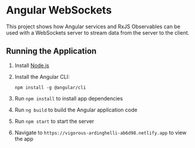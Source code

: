 # Angular WebSockets

This project shows how Angular services and RxJS Observables can
be used with a WebSockets server to stream data from the server to the
client.

## Running the Application

1. Install [Node.js](http://nodejs.org)

1. Install the Angular CLI:

    `npm install -g @angular/cli`

1. Run `npm install` to install app dependencies

1. Run `ng build` to build the Angular application code

1. Run `npm start` to start the server

1. Navigate to `https://vigorous-ardinghelli-ab6d98.netlify.app` to view the app
